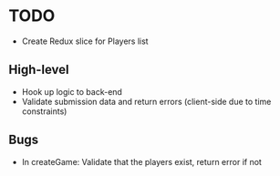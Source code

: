 # TODO
- Create Redux slice for Players list

## High-level
- Hook up logic to back-end
- Validate submission data and return errors (client-side due to time constraints)

## Bugs
- In createGame: Validate that the players exist, return error if not